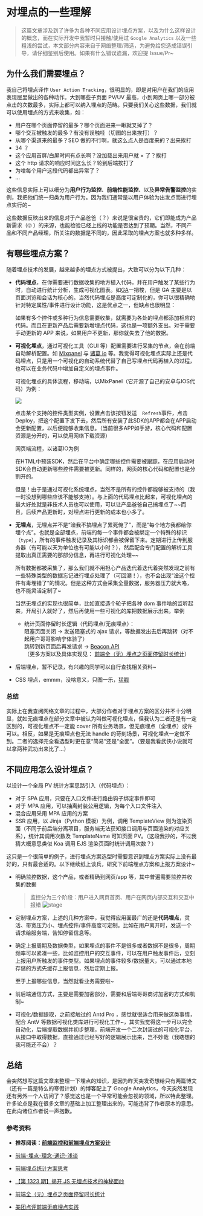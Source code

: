 # 对埋点的一些理解

> 这篇文章涉及到了许多为各种不同应用设计埋点方案，以及为什么这样设计的概念，而在实际开发中我暂时只接触/使用过 `Google Analytics` 以及一些粗浅的尝试，本文部分内容来自于网络整理/筛选，为避免给您造成错误引导，请仔细鉴别后使用。如果有什么错误遗漏，欢迎提 Issue/Pr~

## 为什么我们需要埋点？

我自己将埋点译作 `User Action Tracking`，很明显的，即是对用户在我们的应用表现层里做出的各种动作。大到哪些子页面 PV/UV 最高，小到网页上哪一部分被点击的次数最多，实际上都可以纳入埋点的范畴。只要我们关心这些数据，我们就可以使用埋点的方式来收集，如：

- 用户在哪个页面停留的最多？哪个页面进来一瞅就叉掉了？
- 哪个交互被触发的最多？有没有误触哇（切图的出来挨打）？
- 从哪个渠道来的最多？SEO 做的不行啊，就这么点人是百度来的？出来挨打
- 34  ？
- 这个应用首屏/白屏时间有点长啊？没加载出来用户就 × 了？挨打
- 这个 http 请求的响应时间这么长？轮到后端挨打了
- 为啥每个用户这段代码都出异常了？
- ...

这些信息实际上可以细分为**用户行为监控**、**前端性能监控**、以及**异常告警监控**的实例，我把他们统一归类为用户行为。因为我们通常是以用户体验为出发点而进行埋点实行的~

这些数据反映出来的信息对于产品爸爸（？）来说是很宝贵的，它们即能成为产品新需求（🙄 ）的来源，也能检验已经上线的功能是否达到了预期。当然，不同产品和不同产品经理，所关注的数据是不同的，因此采取的埋点方案也就多种多样。

## 有哪些埋点方案？

随着埋点技术的发展，越来越多的埋点方式被提出，大致可以分为以下几种：

- **代码埋点**，在你需要进行数据收集的地方植入代码，并在用户触发了某些行为时，自动进行统计分析，生成可视化图表。如[GA](https://analytics.google.com)一把梭，但是 GA 主要是以页面浏览和会话为核心的。当然代码埋点是高度可定制化的，你可以很精确地针对特定属性/事件进行设计功能，这是优点之一，但缺点也很明显：

  如果有多个控件或多种行为信息需要收集，就需要为各处的埋点都添加相应的代码。而且在更新产品后需要新增埋点代码，这也是一项额外支出。对于需要手动更新的 APP 来说，如果用户不更新，那你就失去了他的数据。

- **可视化埋点**，通过可视化工具（GUI 等）配置需要进行采集的节点，会在前端自动解析配置。如 [Mixpanel](https://github.com/mixpanel) 与 [诸葛 io](https://demo.zhugeio.com) 等。我觉得可视化埋点实际上还是代码埋点，只是用一个可视化的自动系统代替了自己写埋点代码再植入的过程，也可以在业务代码中增加自定义的埋点事件。

  可视化埋点的具体流程，移动端，以MixPanel（它开源了自己的安卓与IOS代码）为例：

  ![](https://img-blog.csdnimg.cn/20190114002031841.png?x-oss-process=image/watermark,type_ZmFuZ3poZW5naGVpdGk,shadow_10,text_aHR0cHM6Ly9ibG9nLmNzZG4ubmV0L2ZlaXNoYW5nYmVpaml4aW5n,size_16,color_FFFFFF,t_70)

  点击某个支持的控件类型实例，设置点击该按钮发送`	Refresh`事件，点击Deploy，把这个配置下发下去，然后所有安装了此SDK的APP都会在APP启动会更新配置，以后便能够收集信息。（当前很多APP如手游，核心代码和配置资源是分开的，可以使用网络下载资源）

  

  网页端流程，以诸葛IO为例

  在HTML中预装SDK，然后在平台中确定哪些控件需要被跟踪，在应用启动时SDK会自动更新哪些控件需要被更新。同样的，网页的核心代码和配置也是分割开的。

  

  但是！由于是通过可视化系统埋点，当然不是所有的控件都能够被支持的（我一时没想到哪些应该不能够支持）。与上面的代码埋点比起来，可视化埋点的最大好处就是非技术人员也可以使用，可以让产品爸爸自己搞埋点了~~而且，后续产品更新时，对埋点进行更新的成本也小多了。

  

- **无埋点**，无埋点并不是“淦我不搞埋点了累死俺了”，而是“每个地方我都给你埋个点”。也就是全部埋点，前端的每一个事件都会被绑定一个特殊的标识（`type`），所有的事件触发记录及其标识都会被保留下来。定期进行上传到服务器（有可能以天为单位也有可能以小时？），然后配合专门配置的解析工具提取出真正需要的那部分信息，再进行可视化处理~~

  所有数据都被采集了，那么我们就不用担心产品迭代着迭代着突然发现之前有一些特殊类型的数据忘记进行埋点处理了（可回溯！），也不会出现“淦这个控件有毒埋错了”的情况。但是这种方式会采集全量数据，服务器压力就大咯，也不能灵活定制了~

  当然无埋点的实现也很简单，比如直接造个轮子把各种 dom 事件啥的监听起来，开局引入就好了，然后再使用一些可视化的库把数据展示出来。举例

  - 统计页面停留时长逻辑（代码埋点/无痕埋点）：  
    阻塞页面关闭 -> 发送阻塞式的 ajax 请求，等数据发出去后再跳转（对不起用户哥哥影响宁体验了）  
    跳转到新页面后再发请求 -> [Beacon API](https://developer.mozilla.org/zh-CN/docs/Web/API/Beacon_API)  
    （更多方案以及具体实现见： [前端全（无）埋点之页面停留时长统计](https://github.com/zuopf769/notebook/blob/master/fe/%E5%89%8D%E7%AB%AF%E5%85%A8%EF%BC%88%E6%97%A0%EF%BC%89%E5%9F%8B%E7%82%B9%E4%B9%8B%E9%A1%B5%E9%9D%A2%E5%81%9C%E7%95%99%E6%97%B6%E9%95%BF%E7%BB%9F%E8%AE%A1/README.md)）

- 后端埋点，暂不记录，有兴趣的同学可以自行查找相关资料~

- CSS 埋点，emmm，没啥意义，只图一乐，[猛戳](https://juejin.im/post/5a5ffe79f265da3e3f4cba8a)

### 总结

实际上在我查阅网络文章的过程中，大部分作者对于埋点方案的区分并不十分明显，就如无痕埋点在部分文章中被认为叫做可视化埋点，但我认为二者还是有一定区别的，可视化埋点不一定能 cover 所有业务场景，但无痕埋点（全埋点）或许可以。相反，如果是无痕埋点也无法 handle 的苛刻场景，可视化埋点一定做不到。二者的选择完全看选型时更在意“简易”还是“全面”。（要是我看武侠小说就可以拿两种武功出来比了...）

## 不同应用怎么设计埋点？

以设计一个全局 PV 统计方案思路引入（代码埋点）：

- 对于 SPA 应用，只要在入口文件进行路由钩子绑定事件即可
- 对于 MPA 应用，可以抽离封装公用逻辑，为每个入口文件注入
- 混合应用采用 MPA 应用的方案
- SSR 应用，以 Jinja（Python 模板）为例，调用 TemplateView 则为渲染页面（不同于前后端分离项目，服务端无法获知接口调用与页面渲染的对应关系），统计其调用次数及 TemplateName 可知页面 PV。（这段我抄的，不过我猜大概意思类似 Koa 调用 EJS 渲染页面时统计调用次数？）

这只是一个很简单的例子，进行埋点方案选型时需要意识到埋点方案实际上没有最好的，只有最合适的。以下继续纸上谈兵，研究下前端埋点方案和上报方案设计~

- 明确监控数据，这个产品，或者精确到网页/app 等，其中普遍需要监控并收集的数据

  > 监控分为三个阶段：用户进入网页首页、用户在网页内部交互和交互中报错
  > ![stage](https://user-gold-cdn.xitu.io/2018/8/2/164fa1642bb839ad?imageView2/0/w/1280/h/960/format/webp/ignore-error/1)

- 定制埋点方案，上述的几种方案中，我觉得应用面最广的还是**代码埋点**，灵活、带宽压力小、埋点控件/事件高度可定制。比如在用户离开时，发送一个请求给服务端，告知停留信息等。

- 确定上报周期及数据类型，如果埋点的事件不是很多或者数据不是很多，周期频率可以紧凑一些，比如监控用户的交互事件，可以在用户触发事件后，立刻上报用户所触发的事件类型。如果埋点的事件较多/数据量大，可以通过本地存储的方式先缓存上报信息，然后定期上报。

  至于上报哪些信息，当然就看业务需要啦~

- 前后端通信方式，主要是需要加密部分，需要和后端哥哥商讨加密的方式和机制~

- 可视化/数据提取，之前接触过的 Antd Pro ，感觉就很适合用来做这类事情，配合 AntV 等数据可视化类库进行可视化工作~，其实我觉得这一步可以完全自动化，后端提取数据并初步整理，前端开发一个二次封装过的可视化平台，从接口中取得数据，直接通过已经写好的逻辑展示出来，岂不妙哉（我瞎想的我可能还不会）？

## 总结

会突然想写这篇文章来整理一下埋点的知识，是因为昨天突发奇想给只有两篇博文（还有一篇是特么的寒假计划）的博客配上了 Google Analytics，今天突然发现还有另外一个人访问了？感觉这也是一个平常可能会忽视的领域，所以特此整理。许多论点是我在很多文章的基础上加工整理出来的，可能违背了作者原本的意思。在此向诸位作者说一声抱歉。

### 参考资料

- **推荐阅读：[前端监控和前端埋点方案设计](https://juejin.im/post/5b62d68df265da0f9d1a1cd6#heading-0)**

- [前端-埋点-理念-通识-浅谈](https://juejin.im/post/5d182a3bf265da1b667bf0be#heading-6)

- [前端埋点统计方案思考](https://juejin.im/post/5c178aaaf265da6147702108#heading-0)

- [【第 1323 期】揭开 JS 无埋点技术的神秘面纱](https://mp.weixin.qq.com/s/pGP5Oohcban0P1GAzPlAgg)

- [前端全（无）埋点之页面停留时长统计](https://github.com/zuopf769/notebook/blob/master/fe/%E5%89%8D%E7%AB%AF%E5%85%A8%EF%BC%88%E6%97%A0%EF%BC%89%E5%9F%8B%E7%82%B9%E4%B9%8B%E9%A1%B5%E9%9D%A2%E5%81%9C%E7%95%99%E6%97%B6%E9%95%BF%E7%BB%9F%E8%AE%A1/README.md)

- [美团点评前端无痕埋点实践](https://zhuanlan.zhihu.com/p/26211623)
